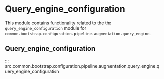 # Query_engine_configuration

This module contains functionality related to the the `query_engine_configuration` module for `common.bootstrap.configuration.pipeline.augmentation.query_engine`.

## Query_engine_configuration

::: src.common.bootstrap.configuration.pipeline.augmentation.query_engine.query_engine_configuration

